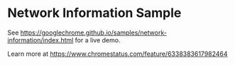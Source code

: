 Network Information Sample
===
See https://googlechrome.github.io/samples/network-information/index.html for a live demo.

Learn more at https://www.chromestatus.com/feature/6338383617982464
